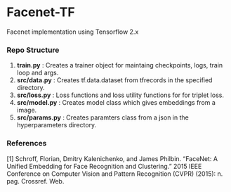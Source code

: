 # Facenet-TF
Facenet implementation using Tensorflow 2.x

### Repo Structure

1. __train.py__      : Creates a trainer object for maintaing checkpoints, logs, train loop and args.
2. __src/data.py__   : Creates tf.data.dataset from tfrecords in the specified directory.
3. __src/loss.py__   : Loss functions and loss utility functions for for triplet loss.
4. __src/model.py__  : Creates model class which gives embeddings from a image.
5. __src/params.py__ : Creates paramters class from a json in the hyperparameters directory.

### References
<a id="arXiv:1503.03832">[1]</a> 
Schroff, Florian, Dmitry Kalenichenko, and James Philbin. 
“FaceNet: A Unified Embedding for Face Recognition and Clustering.” 
2015 IEEE Conference on Computer Vision and Pattern Recognition (CVPR) (2015): n. pag. Crossref. Web.
